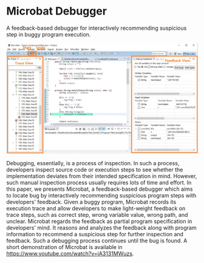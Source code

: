 # Microbat Debugger
A feedback-based debugger for interactively recommending suspicious step in buggy program execution.

![Snapshot of Microbat](/microbat/image/microbat_snapshot.jpg?raw=true "Snapshot of Microbat")

Debugging, essentially, is a process of inspection. In such a process, developers inspect source code or execution steps to see whether the implementation deviates from their intended specification in mind. However, such manual inspection process usually requires lots of time and effort. In this paper, we presents Microbat, a feedback-based debugger which aims to locate bug by interactively recommending suspicious program steps with developers' feedback. Given a buggy program, Microbat records its execution trace and allow developers to make light-weight feedback on trace steps, such as correct step, wrong variable value, wrong path, and unclear. Microbat regards the feedback as partial program specification in developers' mind. It reasons and analyzes the feedback along with program information to recommend a suspicious step for further inspection and feedback. Such a debugging process continues until the bug is found. A short demonstration of Microbat is available in https://www.youtube.com/watch?v=jA3131MWuzs.
